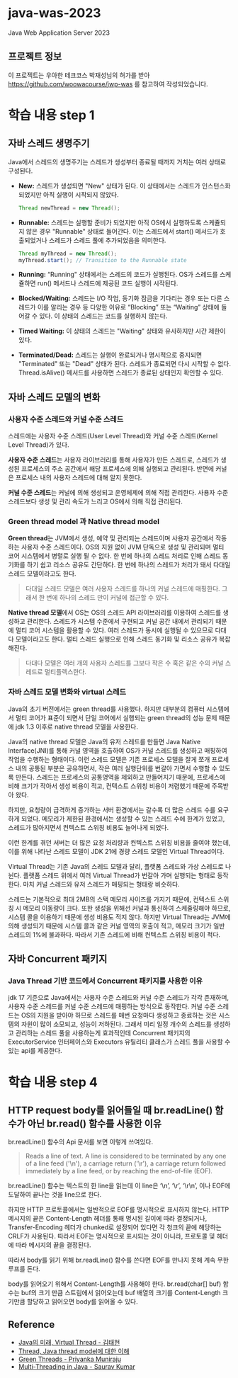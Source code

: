 # java-was-2023

Java Web Application Server 2023

## 프로젝트 정보 

이 프로젝트는 우아한 테크코스 박재성님의 허가를 받아 https://github.com/woowacourse/jwp-was 
를 참고하여 작성되었습니다.


# 학습 내용 step 1

## 자바 스레드 생명주기

Java에서 스레드의 생명주기는 스레드가 생성부터 종료될 때까지 거치는 여러 상태로 구성된다.

- **New:** 스레드가 생성되면 "New" 상태가 된다. 이 상태에서는 스레드가 인스턴스화되었지만 아직 실행이 시작되지 않았다.
    
    ```java
    Thread newThread = new Thread();
    ```
    
- **Runnable:** 스레드는 실행할 준비가 되었지만 아직 OS에서 실행하도록 스케쥴되지 않은 경우 "Runnable" 상태로 들어간다. 이는 스레드에서 start() 메서드가 호출되었거나 스레드가 스레드 풀에 추가되었음을 의미한다.
    
    ```java
    Thread myThread = new Thread();
    myThread.start(); // Transition to the Runnable state
    ```
    
- **Running:** “Running" 상태에서는 스레드의 코드가 실행된다. OS가 스레드를 스케쥴하면 run() 메서드나 스레드에 제공된 코드 실행이 시작된다.
- **Blocked/Waiting:** 스레드는 I/O 작업, 동기화 잠금을 기다리는 경우 또는 다른 스레드가 이를 알리는 경우 등 다양한 이유로 “Blocking” 또는 “Waiting” 상태에 들어갈 수 있다. 이 상태의 스레드는 코드를 실행하지 않는다.
- **Timed Waiting:** 이 상태의 스레드는 "Waiting" 상태와 유사하지만 시간 제한이 있다.
- **Terminated/Dead:** 스레드는 실행이 완료되거나 명시적으로 중지되면 "Terminated" 또는 "Dead" 상태가 된다. 스레드가 종료되면 다시 시작할 수 없다. Thread.isAlive() 메서드를 사용하면 스레드가 종료된 상태인지 확인할 수 있다.

## 자바 스레드 모델의 변화

### 사용자 수준 스레드와 커널 수준 스레드

스레드에는 사용자 수준 스레드(User Level Thread)와 커널 수준 스레드(Kernel Level Thread)가 있다.

**사용자 수준 스레드**는 사용자 라이브러리를 통해 사용자가 만든 스레드로, 스레드가 생성된 프로세스의 주소 공간에서 해당 프로세스에 의해 실행되고 관리된다. 반면에 커널은 프로세스 내의 사용자 스레드에 대해 알지 못한다.

**커널 수준 스레드**는 커널에 의해 생성되고 운영체제에 의해 직접 관리한다. 사용자 수준 스레드보다 생성 및 관리 속도가 느리고 OS에서 의해 직접 관리된다.

### Green thread model 과 Native thread model

**Green thread**는 JVM에서 생성, 예약 및 관리되는 스레드이며 사용자 공간에서 작동하는 사용자 수준 스레드이다. OS의 지원 없이 JVM 단독으로 생성 및 관리되며 멀티 코어 시스템에서 병렬로 실행 될 수 없다. 한 번에 하나의 스레드 처리로 인해 스레드 동기화를 하기 쉽고 리소스 공유도 간단하다. 한 번에 하나의 스레드가 처리가 돼서 다대일 스레드 모델이라고도 한다.

> 다대일 스레드 모델은 여러 사용자 스레드를 하나의 커널 스레드에 매핑한다. 그래서 한 번에 하나의 스레드 만이 커널에 접근할 수 있다.


**Native thread 모델**에서 OS는 OS의 스레드 API 라이브러리를 이용하여 스레드를 생성하고 관리한다. 스레드가 시스템 수준에서 구현되고 커널 공간 내에서 관리되기 때문에 멀티 코어 시스템을 활용할 수 있다. 여러 스레드가 동시에 실행될 수 있으므로 다대다 모델이라고도 한다. 멀티 스레드 실행으로 인해 스레드 동기화 및 리소스 공유가 복잡해진다.

> 다대다 모델은 여러 개의 사용자 스레드를 그보다 작은 수 혹은 같은 수의 커널 스레드로 멀티플렉스한다.

### 자바 스레드 모델 변화와 virtual 스레드

Java의 초기 버전에서는 green thread를 사용했다. 하지만 대부분의 컴퓨터 시스템에서 멀티 코어가 표준이 되면서 단일 코어에서 실행되는 green thread의 성능 문제 때문에 jdk 1.3 이후로 native thread 모델을 사용한다.

Java의 native thread 모델은 Java의 유저 스레드를 만들면 Java Native Interface(JNI)를 통해 커널 영역을 호출하여 OS가 커널 스레드를 생성하고 매핑하여 작업을 수행하는 형태이다. 이런 스레드 모델은 기존 프로세스 모델을 잘게 쪼개 프로세스 내의 공통된 부분은 공유하면서, 작은 여러 실행단위를 번갈아 가면서 수행할 수 있도록 만든다. 스레드는 프로세스의 공통영역을 제외하고 만들어지기 때문에, 프로세스에 비해 크기가 작아서 생성 비용이 적고, 컨텍스트 스위칭 비용이 저렴했기 때문에 주목받아 왔다.

하지만, 요청량이 급격하게 증가하는 서버 환경에서는 갈수록 더 많은 스레드 수를 요구하게 되었다. 메모리가 제한된 환경에서는 생성할 수 있는 스레드 수에 한계가 있었고, 스레드가 많아지면서 컨텍스트 스위칭 비용도 늘어나게 되었다.

이런 한계를 겪던 서버는 더 많은 요청 처리량과 컨텍스트 스위칭 비용을 줄여야 했는데, 이를 위해 나타난 스레드 모델이 JDK 21에 경량 스레드 모델인 Virtual Thread이다.

Virtual Thread는 기존 Java의 스레드 모델과 달리, 플랫폼 스레드와 가상 스레드로 나뉜다. 플랫폼 스레드 위에서 여러 Virtual Thread가 번갈아 가며 실행되는 형태로 동작한다. 마치 커널 스레드와 유저 스레드가 매핑되는 형태랑 비슷하다.

스레드는 기본적으로 최대 2MB의 스택 메모리 사이즈를 가지기 때문에, 컨텍스트 스위칭 시 메모리 이동량이 크다. 또한 생성을 위해선 커널과 통신하여 스케줄링해야 하므로, 시스템 콜을 이용하기 때문에 생성 비용도 적지 않다. 하지만 Virtual Thread는 JVM에 의해 생성되기 때문에 시스템 콜과 같은 커널 영역의 호출이 적고, 메모리 크기가 일반 스레드의 1%에 불과하다. 따라서 기존 스레드에 비해 컨텍스트 스위칭 비용이 적다.

## 자바 Concurrent 패키지

### Java Thread 기반 코드에서 Concurrent 패키지를 사용한 이유

jdk 17 기준으로 Java에서는 사용자 수준 스레드와 커널 수준 스레드가 각각 존재하며, 사용자 수준 스레드를  커널 수준 스레드에 매핑하는 방식으로 동작한다. 커널 수준 스레드는 OS의 지원을 받아야 하므로 스레드를 매번 요청마다 생성하고 종료하는 것은 시스템의 자원이 많이 소모되고, 성능이 저하된다. 그래서 미리 일정 개수의 스레드를 생성하고 관리하는 스레드 풀을 사용하는게 효과적인데 Concurrent 패키지의 ExecutorService 인터페이스와 Executors 유틸리티 클래스가 스레드 풀을 사용할 수 있는 api를 제공한다.

# 학습 내용 step 4

## HTTP request body를 읽어들일 때 br.readLine() 함수가 아닌 br.read() 함수를 사용한 이유

br.readLine() 함수의 Api 문서를 보면 이렇게 쓰여있다.

> Reads a line of text.  A line is considered to be terminated by any one of a line feed ('\n'), a carriage return ('\r'), a carriage return followed immediately by a line feed, or by reaching the end-of-file (EOF).

br.readLine() 함수는 텍스트의 한 line을 읽는데 이 line은 ‘\n’, ‘\r’, ‘\r\n’, 이나 EOF에 도달하여 끝나는 것을 line으로 한다.

하지만 HTTP 프로토콜에서는 일반적으로 EOF를 명시적으로 표시하지 않는다.  HTTP 메시지의 끝은 Content-Length 헤더를 통해 명시된 길이에 따라 결정되거나, Transfer-Encoding 헤더가 chunked로 설정되어 있다면 각 청크의 끝에 해당하는 CRLF가 사용된다. 따라서 EOF는 명시적으로 표시되는 것이 아니라, 프로토콜 및 헤더에 따라 메시지의 끝을 결정된다.

따라서 body를 읽기 위해 br.readLine() 함수를 쓴다면 EOF를 만나지 못해 계속 무한루프를 돈다. 

body를 읽어오기 위해서 Content-Length를 사용해야 한다. br.read(char[] buf) 함수는 buf의 크기 만큼 스트림에서 읽어오는데 buf 배열의 크기를 Content-Length 크기만큼 할당하고 읽어오면 body를 읽어올 수 있다.

## Reference
- [Java의 미래, Virtual Thread - 김태헌](https://techblog.woowahan.com/15398/)
- [Thread, Java thread model에 대한 이해](https://e-una.tistory.com/70)
- [Green Threads - Priyanka Muniraju](https://priyankamuniraju.medium.com/green-threads-a1f86df8e37a)
- [Multi-Threading in Java - Saurav Kumar](https://tipsontech.medium.com/multi-threading-in-java-b33620ce7b0a)
